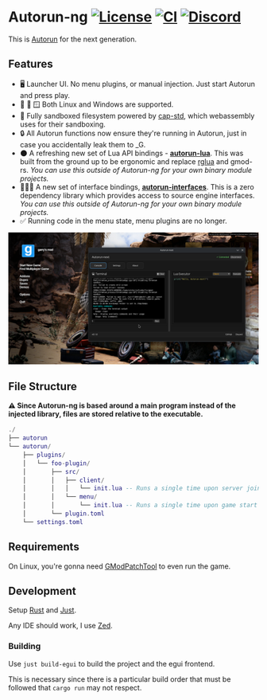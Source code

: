 # Autorun-ng [![License](https://img.shields.io/github/license/thevurv/Autorun-ng?color=red&labelColor=2c2f33)](https://opensource.org/license/gpl-3-0) [![CI](https://github.com/thevurv/Autorun-ng/workflows/Download/badge.svg)](https://github.com/thevurv/Autorun-ng/actions/workflows/download.yml) [![Discord](https://img.shields.io/discord/1413304078284492823?label=Discord&logo=discord&logoColor=ffffff&labelColor=7289DA&color=2c2f33)](https://discord.gg/cSC3ebaR3q)

This is [Autorun](https://github.com/thevurv/Autorun-rs) for the next generation.

## Features

- 🖥️ Launcher UI. No menu plugins, or manual injection. Just start Autorun and press play.
- 🐧 🤝 🪟 Both Linux and Windows are supported.
- 📂 Fully sandboxed filesystem powered by [cap-std](https://github.com/bytecodealliance/cap-std), which webassembly uses for their sandboxing.
- 🔒 All Autorun functions now ensure they're running in Autorun, just in case you accidentally leak them to \_G.
- 🌑 A refreshing new set of Lua API bindings - **[autorun-lua](./packages/autorun-lua)**. This was built from the ground up to be ergonomic and replace [rglua](https://github.com/thevurv/rglua) and gmod-rs. _You can use this outside of Autorun-ng for your own binary module projects._
- 👨🏻‍💻 A new set of interface bindings, **[autorun-interfaces](./packages/autorun-interfaces)**. This is a zero dependency library which provides access to source engine interfaces. _You can use this outside of Autorun-ng for your own binary module projects._
- ✅ Running code in the menu state, menu plugins are no longer.

![showcase](./assets/showcase.png)

## File Structure

**⚠️ Since Autorun-ng is based around a main program instead of the injected library, files are stored relative to the executable.**

```lua
./
├── autorun
└── autorun/
    ├── plugins/
    │   └── foo-plugin/
    │       ├── src/
    │       │   ├── client/
    │       │   │   └── init.lua -- Runs a single time upon server join
    │       │   └── menu/
    │       │       └── init.lua -- Runs a single time upon game start
    │       └── plugin.toml
    └── settings.toml
```

## Requirements

On Linux, you're gonna need [GModPatchTool](https://github.com/solsticegamestudios/GModPatchTool) to even run the game.

## Development

Setup [Rust](https://www.rust-lang.org/) and [Just](https://github.com/casey/just).

Any IDE should work, I use [Zed](https://zed.dev).

### Building

Use `just build-egui` to build the project and the egui frontend.

This is necessary since there is a particular build order that must be followed that `cargo run` may not respect.
